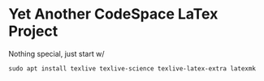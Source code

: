# Yet Another CodeSpace LaTex Project

Nothing special, just start w/

`sudo apt install texlive texlive-science texlive-latex-extra latexmk`